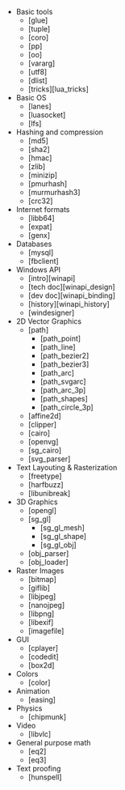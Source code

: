   * Basic tools
    * [glue]
    * [tuple]
    * [coro]
    * [pp]
    * [oo]
    * [vararg]
    * [utf8]
    * [dlist]
    * [tricks][lua_tricks]
  * Basic OS
    * [lanes]
    * [luasocket]
    * [lfs]
  * Hashing and compression
    * [md5]
    * [sha2]
    * [hmac]
    * [zlib]
    * [minizip]
    * [pmurhash]
    * [murmurhash3]
    * [crc32]
  * Internet formats
    * [libb64]
    * [expat]
    * [genx]
  * Databases
    * [mysql]
    * [fbclient]
  * Windows API
    * [intro][winapi]
    * [tech doc][winapi_design]
    * [dev doc][winapi_binding]
    * [history][winapi_history]
    * [windesigner]
  * 2D Vector Graphics
    * [path]
      * [path_point]
      * [path_line]
      * [path_bezier2]
      * [path_bezier3]
      * [path_arc]
      * [path_svgarc]
      * [path_arc_3p]
      * [path_shapes]
      * [path_circle_3p]
    * [affine2d]
    * [clipper]
    * [cairo]
    * [openvg]
    * [sg_cairo]
    * [svg_parser]
  * Text Layouting & Rasterization
    * [freetype]
    * [harfbuzz]
    * [libunibreak]
  * 3D Graphics
    * [opengl]
    * [sg_gl]
      * [sg_gl_mesh]
      * [sg_gl_shape]
      * [sg_gl_obj]
    * [obj_parser]
    * [obj_loader]
  * Raster Images
    * [bitmap]
    * [giflib]
    * [libjpeg]
    * [nanojpeg]
    * [libpng]
    * [libexif]
    * [imagefile]
  * GUI
    * [cplayer]
    * [codedit]
    * [box2d]
  * Colors
    * [color]
  * Animation
    * [easing]
  * Physics
    * [chipmunk]
  * Video
    * [libvlc]
  * General purpose math
    * [eq2]
    * [eq3]
  * Text proofing
    * [hunspell]

